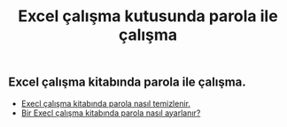 ﻿---
title: Excel çalışma kutusunda parola ile çalışma
second_title: Aspose.Cells Cloud Documen
linktitle: şifre
type: docs
url: /tr/workbook/password/
keywords: Working with password an Excel workbook
description: Aspose.Cells Cloud REST API, Excel çalışma kitabında parola ile çalışma desteği. SDK, geliştirme dili türlerini destekler. Android, C#, Go, Java, NodeJS, Perl, PHP, Python, Ruby ve Swift'i içerir
weight: 100
---
## Excel çalışma kitabında parola ile çalışma.

- [Execl çalışma kitabında parola nasıl temizlenir.](/cells/tr/workbook/password/clear/)
- [Bir Execl çalışma kitabında parola nasıl ayarlanır?](/cells/tr//workbook/password/modify/)
